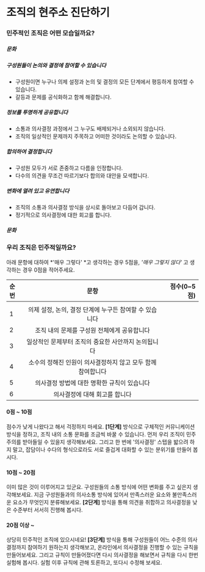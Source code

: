 # 조직의 현주소 진단하기

### 민주적인 조직은 어떤 모습일까요?

##### 문화 

##### 구성원들이 논의와 결정에 참여할 수 있습니다
* 구성원이면 누구나 의제 설정과 논의 및 결정의 모든 단계에서 평등하게 참여할 수 있습니다.
* 갈등과 문제를 공식화하고 함께 해결합니다.

##### 정보를 투명하게 공유합니다
* 소통과 의사결정 과정에서 그 누구도 배제되거나 소외되지 않습니다.
* 조직의 일상적인 문제까지 주목하고 어떠한 것이라도 논의할 수 있습니다. 

##### 합의하여 결정합니다
* 구성원 모두가 서로 존중하고 다름을 인정합니다.
* 다수의 의견을 무조건 따르기보다 합의와 대안을 모색합니다. 

##### 변화에 열려 있고 유연합니다
* 조직의 소통과 의사결정 방식을 상시로 돌아보고 다듬어 갑니다.
* 정기적으로 의사결정에 대한 회고를 합니다.

##### 문화 

### 우리 조직은 민주적일까요?
아래 문항에 대하여 *'매우 그렇다' *고 생각하는 경우 5점을,
*'매우 그렇지 않다'* 고 생각하는 경우 0점을 적어주세요.

| 순번 | 문항                     | 점수(0~5점)  |
| :- | :---------------------: |----------: |
|    | ||
| 1  | 의제 설정, 논의, 결정 단계에 누구든 참여할 수 있습니다||
| 2  | 조직 내의 문제를 구성원 전체에게 공유합니다||
| 3  | 일상적인 문제부터 조직의 중요한 사안까지 논의됩니다||
| 4  | 소수의 정해진 인원이 의사결정하지 않고 모두 함께 참여합니다 ||
| 5  | 의사결정 방법에 대한 명확한 규칙이 있습니다 ||
| 6  | 의사결정에 대해 회고를 합니다 ||


#### 0점 ~ 10점 

점수가 낮게 나왔다고 해서 걱정하지 마세요. **[1단계]** 방식으로 구체적인 커뮤니케이션 방식을 정하고, 조직 내의 소통 문화를 조금씩 바꿀 수 있습니다. 먼저 우리 조직이 민주주의를 받아들일 수 있을지 생각해보세요. 그리고 한 번에 '의사결정' 스텝을 밟으려 하지 말고, 잡담이나 수다의 형식으로라도 서로 즐겁게 대화할 수 있는 분위기를 만들어 봅시다.

#### 10점 ~ 20점

이미 많은 것이 이루어지고 있군요. 구성원들의 소통 방식에 어떤 변화를 주고 싶은지 생각해보세요. 지금 구성원들과의 의사소통 방식에 있어서 만족스러운 요소와 불만족스러운 요소가 무엇인지 분류해보세요. **[2단계]** 방식을 통해 의견을 취합하고 의사결정을 낮은 수준부터 서서히 진행해 봅시다.

#### 20점 이상 ~

상당히 민주적인 조직에 있으시네요! **[3단계]** 방식을 통해 구성원들이 어느 수준의 의사결정까지 참여하기 원하는지 생각해보고, 온라인에서 의사결정을 진행할 수 있는 규칙을 만들어보세요. 그리고 규칙이 만들어졌다면 다시 의사결정을 해보면서 규칙을 다시 한번 실험해 봅시다. 실험 이후 규칙에 관해 토론하고, 또다시 수정해 보세요.